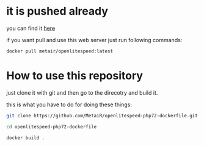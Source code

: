 # it is pushed already
you can find it [here](https://hub.docker.com/r/metair/openlitespeed/)

if you want pull and use this web server just run following commands:

```sh
docker pull metair/openlitespeed:latest
```

# How to use this repository

just clone it with git and then go to the direcotry and build it.

this is what you have to do for doing these things:

```sh
git clone https://github.com/MetaiR/openlitespeed-php72-dockerfile.git

cd openlitespeed-php72-dockerfile

docker build .
```
